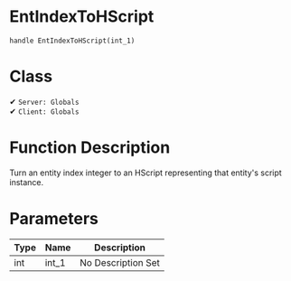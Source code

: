 # EntIndexToHScript
```
handle EntIndexToHScript(int_1)
```
# Class
✔ `Server: Globals`  
✔ `Client: Globals`  

# Function Description
Turn an entity index integer to an HScript representing that entity's script instance.
# Parameters
Type|Name|Description
--|--|--
int|int_1|No Description Set
